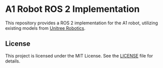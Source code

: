 # A1 Robot ROS 2 Implementation

This repository provides a ROS 2 implementation for the A1 robot, utilizing existing models from [Unitree Robotics](https://github.com/unitreerobotics/unitree_ros).

## License

This project is licensed under the MIT License. See the [LICENSE](LICENSE) file for details.
